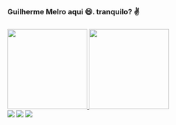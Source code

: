 ### Guilherme Melro aqui 😄. tranquilo? ✌️
### 

<div>
 
<a href="https://github.com/MelroGui">
 
<img height="180em" src="https://github-readme-stats.vercel.app/api?username=MelroGui&show_icons=true&theme=dracula&include_all_comsits=true&count_private=true"/>
    <img height="180em" src="https://github-readme-stats.vercel.app/api/top-langs/?username=MelroGui&layout=compact&langs_count=7&theme=dracula"/>
</div>
<div>
  <a href="https://www.instagram.com/guim_odix/"target="_blank"><img src="https://img.shields.io/badge/-Instagram-%23E4405F?style=for-the-badge&logo=instagram&logoColor=white" target="_blank"></a>
  <a href = "https://mail.google.com/mail/u/0/#inbox"><img src="https://img.shields.io/badge/Gmail-D14836?style=for-the-badge&logo=gmail&logoColor=white" target="_blank"></a>
  <a href = "https://api.whatsapp.com/send?phone=5519971091267"><img src= "https://img.shields.io/badge/WhatsApp-25D366?style=for-the-badge&logo=whatsapp&logoColor=white"
                                                                                                                                           
</div> 
